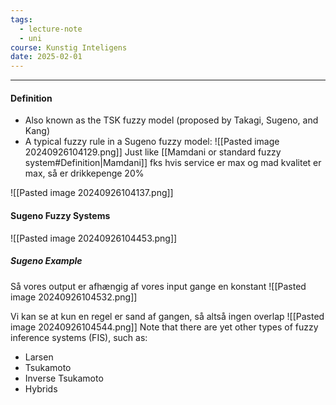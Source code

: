 ```yaml
---
tags:
  - lecture-note
  - uni
course: Kunstig Inteligens
date: 2025-02-01
---
```

--- 
#### Definition
* Also known as the TSK fuzzy model (proposed by Takagi, Sugeno, and Kang)
* A typical fuzzy rule in a Sugeno fuzzy model:
	![[Pasted image 20240926104129.png]]
	Just like [[Mamdani or standard fuzzy system#Definition|Mamdani]]
	fks hvis service er max og mad kvalitet er max, så er drikkepenge 20%

![[Pasted image 20240926104137.png]]

#### Sugeno Fuzzy Systems
![[Pasted image 20240926104453.png]]

##### Sugeno Example
Så vores output er afhængig af vores input gange en konstant
![[Pasted image 20240926104532.png]]

Vi kan se at kun en regel er sand af gangen, så altså ingen overlap
![[Pasted image 20240926104544.png]]
Note that there are yet other types of fuzzy inference
systems (FIS), such as:
* Larsen
* Tsukamoto
* Inverse Tsukamoto
* Hybrids
